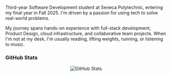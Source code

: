Third-year Software Development student at Seneca Polytechnic, entering my final year in Fall 2025. I'm driven by a passion for using tech to solve real-world problems.



My journey spans hands-on experience with full-stack development, Product Design, cloud infrastructure, and collaborative team projects. When I'm not at my desk, I'm usually reading, lifting weights, running, or listening to music.



### GitHub Stats
<p align="center">
  <img src="https://github-readme-stats.vercel.app/api?username=shara111&show_icons=true&locale=en" alt="GitHub Stats" />
</p>
